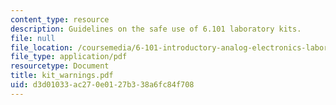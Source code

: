 ```yaml
---
content_type: resource
description: Guidelines on the safe use of 6.101 laboratory kits.
file: null
file_location: /coursemedia/6-101-introductory-analog-electronics-laboratory-spring-2007/d3d01033ac270e0127b338a6fc84f708_kit_warnings.pdf
file_type: application/pdf
resourcetype: Document
title: kit_warnings.pdf
uid: d3d01033-ac27-0e01-27b3-38a6fc84f708
---
```

